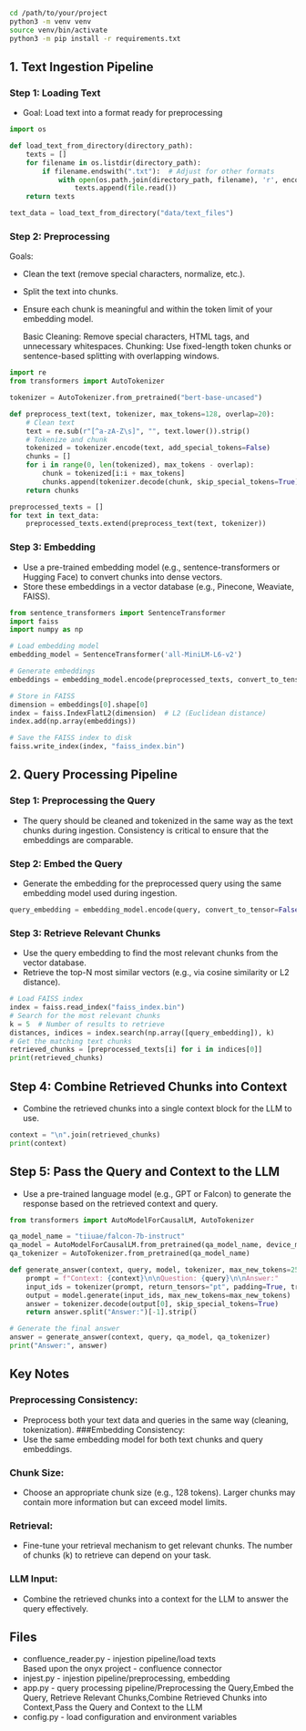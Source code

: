 
```bash
cd /path/to/your/project
python3 -m venv venv
source venv/bin/activate
python3 -m pip install -r requirements.txt
```

## 1. Text Ingestion Pipeline     

### Step 1: Loading Text
- Goal: Load text into a format ready for preprocessing
```python
import os

def load_text_from_directory(directory_path):
    texts = []
    for filename in os.listdir(directory_path):
        if filename.endswith(".txt"):  # Adjust for other formats
            with open(os.path.join(directory_path, filename), 'r', encoding='utf-8') as file:
                texts.append(file.read())
    return texts

text_data = load_text_from_directory("data/text_files")

```
### Step 2: Preprocessing
Goals:
- Clean the text (remove special characters, normalize, etc.).
- Split the text into chunks.
- Ensure each chunk is meaningful and within the token limit of your embedding model.

    Basic Cleaning: Remove special characters, HTML tags, and unnecessary whitespaces.
    Chunking: Use fixed-length token chunks or sentence-based splitting with overlapping windows.

```python 
import re
from transformers import AutoTokenizer

tokenizer = AutoTokenizer.from_pretrained("bert-base-uncased")

def preprocess_text(text, tokenizer, max_tokens=128, overlap=20):
    # Clean text
    text = re.sub(r"[^a-zA-Z\s]", "", text.lower()).strip()
    # Tokenize and chunk
    tokenized = tokenizer.encode(text, add_special_tokens=False)
    chunks = []
    for i in range(0, len(tokenized), max_tokens - overlap):
        chunk = tokenized[i:i + max_tokens]
        chunks.append(tokenizer.decode(chunk, skip_special_tokens=True))
    return chunks

preprocessed_texts = []
for text in text_data:
    preprocessed_texts.extend(preprocess_text(text, tokenizer))

```

### Step 3: Embedding       
- Use a pre-trained embedding model (e.g., sentence-transformers or Hugging Face) to convert chunks into dense vectors.
- Store these embeddings in a vector database (e.g., Pinecone, Weaviate, FAISS).

```python
from sentence_transformers import SentenceTransformer
import faiss
import numpy as np

# Load embedding model
embedding_model = SentenceTransformer('all-MiniLM-L6-v2')

# Generate embeddings
embeddings = embedding_model.encode(preprocessed_texts, convert_to_tensor=False)

# Store in FAISS
dimension = embeddings[0].shape[0]
index = faiss.IndexFlatL2(dimension)  # L2 (Euclidean distance)
index.add(np.array(embeddings))

# Save the FAISS index to disk
faiss.write_index(index, "faiss_index.bin")

```

## 2. Query Processing Pipeline    
###  Step 1: Preprocessing the Query
- The query should be cleaned and tokenized in the same way as the text chunks during ingestion. Consistency is critical to ensure that the embeddings are comparable.

### Step 2: Embed the Query   
- Generate the embedding for the preprocessed query using the same embedding model used during ingestion.
```python
query_embedding = embedding_model.encode(query, convert_to_tensor=False)
```

### Step 3: Retrieve Relevant Chunks   
- Use the query embedding to find the most relevant chunks from the vector database.
- Retrieve the top-N most similar vectors (e.g., via cosine similarity or L2 distance).

```python
# Load FAISS index
index = faiss.read_index("faiss_index.bin")
# Search for the most relevant chunks
k = 5  # Number of results to retrieve
distances, indices = index.search(np.array([query_embedding]), k)
# Get the matching text chunks
retrieved_chunks = [preprocessed_texts[i] for i in indices[0]]
print(retrieved_chunks)
```

## Step 4: Combine Retrieved Chunks into Context    
- Combine the retrieved chunks into a single context block for the LLM to use.
```python
context = "\n".join(retrieved_chunks)
print(context)
```
## Step 5: Pass the Query and Context to the LLM   
- Use a pre-trained language model (e.g., GPT or Falcon) to generate the response based on the retrieved context and query.
```python
from transformers import AutoModelForCausalLM, AutoTokenizer

qa_model_name = "tiiuae/falcon-7b-instruct"
qa_model = AutoModelForCausalLM.from_pretrained(qa_model_name, device_map="auto")
qa_tokenizer = AutoTokenizer.from_pretrained(qa_model_name)

def generate_answer(context, query, model, tokenizer, max_new_tokens=250):
    prompt = f"Context: {context}\n\nQuestion: {query}\n\nAnswer:"
    input_ids = tokenizer(prompt, return_tensors="pt", padding=True, truncation=True).input_ids
    output = model.generate(input_ids, max_new_tokens=max_new_tokens)
    answer = tokenizer.decode(output[0], skip_special_tokens=True)
    return answer.split("Answer:")[-1].strip()

# Generate the final answer
answer = generate_answer(context, query, qa_model, qa_tokenizer)
print("Answer:", answer)
```

## Key Notes
### Preprocessing Consistency:
- Preprocess both your text data and queries in the same way (cleaning, tokenization).
###Embedding Consistency:
- Use the same embedding model for both text chunks and query embeddings.
### Chunk Size:
- Choose an appropriate chunk size (e.g., 128 tokens). Larger chunks may contain more information but can exceed model limits.
### Retrieval:
- Fine-tune your retrieval mechanism to get relevant chunks. The number of chunks (k) to retrieve can depend on your task.
### LLM Input:
- Combine the retrieved chunks into a context for the LLM to answer the query effectively.


## Files

- confluence_reader.py - injestion pipeline/load texts        
Based upon the onyx project - confluence connector
- injest.py - injestion pipeline/preprocessing, embedding
- app.py - query processing pipeline/Preprocessing the Query,Embed the Query,
    Retrieve Relevant Chunks,Combine Retrieved Chunks into Context,Pass the Query and Context to the LLM
- config.py - load configuration and environment variables


